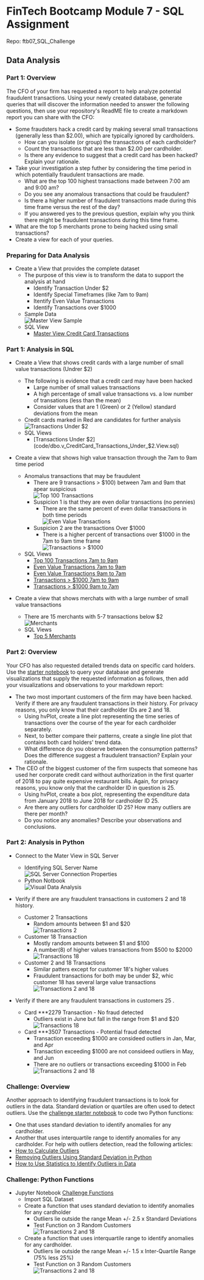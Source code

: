 # FinTech Bootcamp Module 7 - SQL Assignment
Repo: ftb07_SQL_Challenge
  
## Data Analysis  
  
### Part 1: Overview  
The CFO of your firm has requested a report to help analyze potential fraudulent transactions. Using your newly created database, generate queries that will discover the information needed to answer the following questions, then use your repository's ReadME file to create a markdown report you can share with the CFO:  
* Some fraudsters hack a credit card by making several small transactions (generally less than $2.00), which are typically ignored by cardholders.   
  * How can you isolate (or group) the transactions of each cardholder?  
  * Count the transactions that are less than $2.00 per cardholder.   
  * Is there any evidence to suggest that a credit card has been hacked? Explain your rationale.  
* Take your investigation a step futher by considering the time period in which potentially fraudulent transactions are made.   
  * What are the top 100 highest transactions made between 7:00 am and 9:00 am?  
  * Do you see any anomalous transactions that could be fraudulent?  
  * Is there a higher number of fraudulent transactions made during this time frame versus the rest of the day?  
  * If you answered yes to the previous question, explain why you think there might be fraudulent transactions during this time frame.  
* What are the top 5 merchants prone to being hacked using small transactions?  
* Create a view for each of your queries.  

### Preparing for Data Analysis
* Create a View that provides the complete dataset  
    * The purpose of this view is to transform the data to support the analysis at hand  
      * Identify Transaction Under $2  
      * Identify Special Timeframes (like 7am to 9am)  
      * Itentify Even Value Transactions  
      * Identify Transactions over $1000  
    * Sample Data  
      ![Master View Sample](images/ssms_Master_View_Sample.png)  
    * SQL View  
      * [Master View Credit Card Transactions](code/dbo.v__CreditCard_Transactions_FullDataset.View.sql)  
    
### Part 1: Analysis in SQL  
* Create a View that shows credit cards with a large number of small value transactions (Undrer $2)  
    * The following is evidence that a credit card may have been hacked  
      * Large number of small values transactions  
      * A high percentage of small value transactions vs. a low number of transations (less than the mean)  
      * Consider values that are 1 (Green) or 2 (Yellow) standard deviations from the mean  
    * Credit cards marked in Red are candidates for further analysis  
      ![Transactions Under $2](images/Analysis_Transactions_Under_2.png)  
    * SQL Views  
      * [Transactions Under $2](code/dbo.v_CreditCard_Transactions_Under_$2.View.sql)  
  
* Create a view that shows high value transaction through the 7am to 9am time period  
    * Anomalus transactions that may be fraudulent  
      * There are 9 transactions > $100) between 7am and 9am that apear suspicious  
        ![Top 100 Transactions](images/Analysis_Transactions_Top100_7to9.png)  
      * Suspicion 1 is that they are even dollar transactions (no pennies)   
        * There are the same percent of even dollar transactions in both time periods  
          ![Even Value Transactions](images/Analysis_Transactions_EvenDollars_7to9.png)     
      * Suspicion 2 are the transactions Over $1000  
        * There is a higher percent of transactions over $1000 in the 7am to 9am time frame    
          ![Transactions > $1000](images/Analysis_Transactions_Over1000_7to9.png)  
    * SQL Views  
      * [Top 100 Transactions 7am to 9am](code/dbo.v_CreditCard_Transactions_Between_7am_9am_Top100.View.sql)  
      * [Even Value Transactions 7am to 9am](code/dbo.v_CreditCard_Transactions_Between_7am_9am_Even.View.sql)   
      * [Even Value Transactions 9am to 7am](code/dbo.v_CreditCard_Transactions_Between_9am_7am_Even.View.View.sql)  
      * [Transactions > $1000 7am to 9am](code/dbo.v_CreditCard_Transactions_Between_7am_9am_Over_1000.View.sql)  
      * [Transactions > $1000 9am to 7am](code/dbo.v_CreditCard_Transactions_Between_9am_7am_Over_1000.View.sql)  
   
* Create a view that shows merchats with with a large number of small value transactions  
    * There are 15 merchants with 5-7 transactions below $2  
      ![Merchants](images/Analysis_Transactions_Under_2_Merchant.png)  
    * SQL Views  
      * [Top 5 Merchants](code/dbo.v_CreditCard_Transactions_Under_$2_Merchant.View.sql)  
    
    
### Part 2: Overview   
Your CFO has also requested detailed trends data on specific card holders. Use the [starter notebook](code/challenge.ipynb) to query your database and generate visualizations that supply the requested information as follows, then add your visualizations and observations to your markdown report:  
* The two most important customers of the firm may have been hacked. Verify if there are any fraudulent transactions in their history. For privacy reasons, you only know that their cardholder IDs are 2 and 18.  
  * Using hvPlot, create a line plot representing the time series of transactions over the course of the year for each cardholder separately.   
  * Next, to better compare their patterns, create a single line plot that contains both card holders' trend data.   
  * What difference do you observe between the consumption patterns? Does the difference suggest a fraudulent transaction? Explain your rationale.  
* The CEO of the biggest customer of the firm suspects that someone has used her corporate credit card without authorization in the first quarter of 2018 to pay quite expensive restaurant bills. Again, for privacy reasons, you know only that the cardholder ID in question is 25.  
  * Using hvPlot, create a box plot, representing the expenditure data from January 2018 to June 2018 for cardholder ID 25.    
  * Are there any outliers for cardholder ID 25? How many outliers are there per month?  
  * Do you notice any anomalies? Describe your observations and conclusions.  
   
   
### Part 2: Analysis in Python  
* Connect to the Mater View in SQL Server  
    * Identifying SQL Server Name  
      ![SQL Server Connection Properties](images/SQL_Server_Connection_Properties.png)  
    * Python Notbook  
      ![Visual Data Analysis](code/visual_data_analysis.ipynb)  
  
* Verify if there are any fraudulent transactions in customers 2 and 18 history.  
    * Customer 2 Transactions  
      * Random amounts between $1 and $20  
        ![Transactions 2](images/hvplot_Customer2_Transactions.png)  
    * Customer 18 Transaction  
      * Mostly random amounts between $1 and $100  
      * A number(8) of higher values transactions from $500 to $2000  
        ![Transactions 18](images/hvplot_Customer18_Transactions.png)  
    * Customer 2 and 18 Transactions  
      * Similar patters except for customer 18's higher values  
      * Fraudulent transactions for both may be under $2, whic customer 18 has several large value transactions  
        ![Transactions 2 and 18](images/hvplot_Customer2_18_Transactions.png)  

* Verify if there are any fraudulent transactions in customers 25 .  
    * Card ***2279 Transaction - No fraud detected  
      * Outliers exist in June but fall in the range from $1 and $20 
        ![Transactions 18](images/hvplot_Customer25__Card_2279.png)  
    * Card ***3507 Transactions - Potential fraud detected  
      * Transaction exceeding $1000 are consideed outliers in Jan, Mar, and Apr  
      * Transaction exceeding $1000 are not consideed outliers in May, and Jun
      * There are no outliers or transactions exceeding $1000 in Feb
        ![Transactions 2 and 18](images/hvplot_Customer25__Card_3507.png)  


### Challenge: Overview
Another approach to identifying fraudulent transactions is to look for outliers in the data. Standard deviation or quartiles are often used to detect outliers.
Use the [challenge starter notebook](code/challenge.ipynb) to code two Python functions:
* One that uses standard deviation to identify anomalies for any cardholder.
* Another that uses interquartile range to identify anomalies for any cardholder.
For help with outliers detection, read the following articles:
* [How to Calculate Outliers](https://www.wikihow.com/Calculate-Outliers)
* [Removing Outliers Using Standard Deviation in Python](https://www.kdnuggets.com/2017/02/removing-outliers-standard-deviation-python.html)
* [How to Use Statistics to Identify Outliers in Data](https://machinelearningmastery.com/how-to-use-statistics-to-identify-outliers-in-data/)

  
### Challenge: Python Functions  
* Jupyter Notebook [Challenge Functions](code/challenge.ipynb)  
  * Import SQL Dataset  
  * Create a function that uses standard deviation to identify anomalies for any cardholder  
    * Outliers lie outside the range Mean +/- 2.5 x Standard Deviations  
    * Test Function on 3 Random Customers  
      ![Transactions 2 and 18](images/Challenge_Outliers_StdDev.png)  
  * Create a function that uses interquartile range to identify anomalies for any cardholder.  
    * Outliers lie outside the range Mean +/- 1.5 x Inter-Quartile Range (75% less 25%)  
    * Test Function on 3 Random Customers  
      ![Transactions 2 and 18](images/Challenge_Outliers_IQR.png)  
